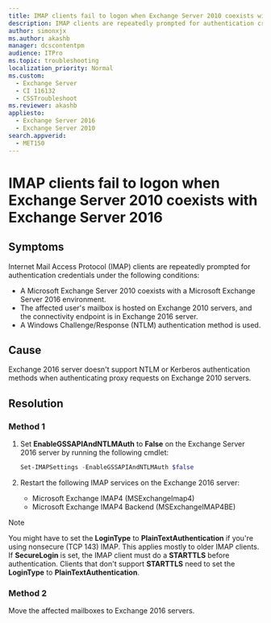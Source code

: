 ```yaml
---
title: IMAP clients fail to logon when Exchange Server 2010 coexists with Exchange Server 2016
description: IMAP clients are repeatedly prompted for authentication credentials. This article provides two solutions.
author: simonxjx
ms.author: akashb
manager: dcscontentpm
audience: ITPro
ms.topic: troubleshooting
localization_priority: Normal
ms.custom: 
  - Exchange Server
  - CI 116132
  - CSSTroubleshoot
ms.reviewer: akashb
appliesto: 
  - Exchange Server 2016
  - Exchange Server 2010
search.appverid: 
  - MET150
---
```


# IMAP clients fail to logon when Exchange Server 2010 coexists with Exchange Server 2016

## Symptoms

Internet Mail Access Protocol (IMAP) clients are repeatedly prompted for authentication credentials under the following conditions:

- A Microsoft Exchange Server 2010 coexists with a Microsoft Exchange Server 2016 environment.
- The affected user's mailbox is hosted on Exchange 2010 servers, and the connectivity endpoint is in Exchange 2016 server.
- A Windows Challenge/Response (NTLM) authentication method is used.

## Cause

Exchange 2016 server doesn't support NTLM or Kerberos authentication methods when authenticating proxy requests on Exchange 2010 servers.

## Resolution

### Method 1

1. Set **EnableGSSAPIAndNTLMAuth** to **False** on the Exchange Server 2016 server by running the following cmdlet:

    ```powershell
    Set-IMAPSettings -EnableGSSAPIAndNTLMAuth $false
    ```

2. Restart the following IMAP services on the Exchange 2016 server:

    - Microsoft Exchange IMAP4 (MSExchangeImap4)
    - Microsoft Exchange IMAP4 Backend (MSExchangeIMAP4BE)

> [!NOTE]
> You might have to set the **LoginType** to **PlainTextAuthentication** if you're using nonsecure (TCP 143) IMAP. This applies mostly to older IMAP clients. If **SecureLogin** is set, the IMAP client must do a **STARTTLS** before authentication. Clients that don't support **STARTTLS** need to set the **LoginType** to **PlainTextAuthentication**.

### Method 2

Move the affected mailboxes to Exchange 2016 servers.
